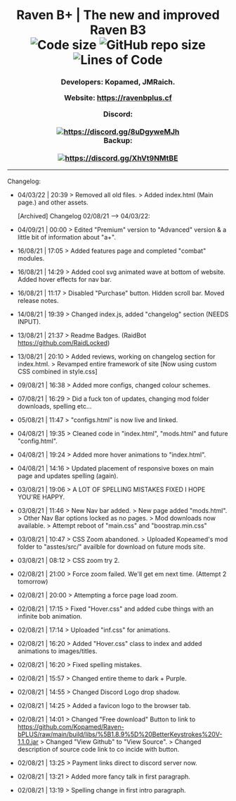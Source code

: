 
<h1 align="center">
  Raven B+ | The new and improved Raven B3 <br>
  <img src="https://img.shields.io/github/languages/code-size/RavenClient/ravenclient.github.io.svg" alt="Code size"/>
  <img src="https://img.shields.io/github/repo-size/RavenClient/Ravenclient.github.io.svg" alt="GitHub repo size"/>
  <img src="https://tokei.rs/b1/github/RavenClient/ravenclient.github.io?category=code" alt="Lines of Code"/



</p> <br/> 

<h3 align="center">
Developers: Kopamed, JMRaich.
  
Website: https://ravenbplus.cf <br>

Discord:<br><br>
<a href="https://discord.gg/QQMQfCRyNP"><img src="https://invidget.switchblade.xyz/QQMQfCRyNP" alt="https://discord.gg/8uDgyweMJh"/></a><br>
Backup: <br><br>
<a href="https://discord.gg/XhVt9NMtBE"><img src="https://invidget.switchblade.xyz/XhVt9NMtBE" alt="https://discord.gg/XhVt9NMtBE"/></a><br>
  
<hr>
</h3>
Changelog:
  
  
- 04/03/22 | 20:39 > Removed all old files.
                   > Added index.html (Main page.) and other assets.

   [Archived] Changelog 02/08/21 --> 04/03/22:
- 04/09/21 | 00:00 > Edited "Premium" version to "Advanced" version & a little bit of information about "a+".
- 16/08/21 | 17:05 > Added features page and completed "combat" modules.
- 16/08/21 | 14:29 > Added cool svg animated wave at bottom of website. Added hover effects for nav bar.
- 16/08/21 | 11:17 > Disabled "Purchase" button. Hidden scroll bar. Moved release notes.
- 14/08/21 | 19:39 > Changed index.js, added "changelog" section (NEEDS INPUT).
- 13/08/21 | 21:37 > Readme Badges. (RaidBot https://github.com/RaidLocked)
- 13/08/21 | 20:10 > Added reviews, working on changelog section for index.html.
                   > Revamped entire framework of site [Now using custom CSS combined in style.css] 
- 09/08/21 | 16:38 > Added more configs, changed colour schemes.
- 07/08/21 | 16:29 > Did a fuck ton of updates, changing mod folder downloads, spelling etc...
- 05/08/21 | 11:47 > "configs.html" is now live and linked.
- 04/08/21 | 19:35 > Cleaned code in "index.html", "mods.html" and future "config.html".
- 04/08/21 | 19:24 > Added more hover animations to "index.html".
- 04/08/21 | 14:16 > Updated placement of responsive boxes on main page and updates spelling (again).
- 03/08/21 | 19:06 > A LOT OF SPELLING MISTAKES FIXED I HOPE YOU'RE HAPPY.
- 03/08/21 | 11:46 > New Nav bar added.
                   > New page added "mods.html".
                   > Other Nav Bar options locked as no pages.
                   > Mod downloads now available.
                   > Attempt reboot of "main.css" and "boostrap.min.css"
- 03/08/21 | 10:47 > CSS Zoom abandoned.
                   > Uploaded Kopeamed's mod folder to "asstes/src/" availble for download on future mods site.
- 03/08/21 | 08:12 > CSS zoom try 2.
- 02/08/21 | 21:00 > Force zoom failed. We'll get em next time. (Attempt 2 tomorrow)
- 02/08/21 | 20:00 > Attempting a force page load zoom.
- 02/08/21 | 17:15 > Fixed "Hover.css" and added cube things with an infinite bob animation.
- 02/08/21 | 17:14 > Uploaded "inf.css" for animations.
- 02/08/21 | 16:20 > Added "Hover.css" class to index and added animations to images/titles.
- 02/08/21 | 16:20 > Fixed spelling mistakes.
- 02/08/21 | 15:57 > Changed entire theme to dark + Purple.
- 02/08/21 | 14:55 > Changed Discord Logo drop shadow.
- 02/08/21 | 14:25 > Added a favicon logo to the browser tab.
- 02/08/21 | 14:01 > Changed "Free download" Button to link to https://github.com/Kopamed/Raven-bPLUS/raw/main/build/libs/%5B1.8.9%5D%20BetterKeystrokes%20V-1.1.0.jar 
                   > Changed "View Github" to "View Source".
                   > Changed description of source code link to co incide with button.
- 02/08/21 | 13:25 > Payment links direct to discord server now.
- 02/08/21 | 13:21 > Added more fancy talk in first paragraph.
- 02/08/21 | 13:19 > Spelling change in first intro paragraph.
